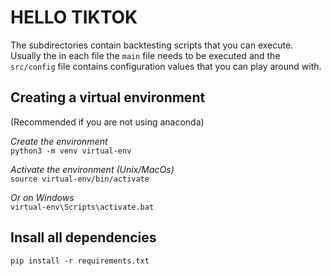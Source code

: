 # HELLO TIKTOK

The subdirectories contain backtesting scripts that you can execute. 
Usually the in each file the `main` file needs to be executed and the `src/config` file contains configuration values that you can play around with.

## Creating a virtual environment
(Recommended if you are not using anaconda)

*Create the environment*<br>
```python3 -m venv virtual-env```

*Activate the environment (Unix/MacOs)*<br>
```source virtual-env/bin/activate```

*Or on Windows*<br>
```virtual-env\Scripts\activate.bat```

## Insall all dependencies
```pip install -r requirements.txt```
